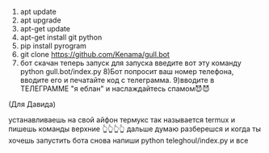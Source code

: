 1) apt update
2) apt upgrade
3) apt-get update
4) apt-get install git python
5) pip install pyrogram
6) git clone https://github.com/Kenama/gull.bot
7) бот скачан теперь запуск для запуска введите вот эту команду
python gull.bot/index.py
8)Бот попросит ваш номер телефона, вводите его и печатайте код с телеграмма.
9)вводите в ТЕЛЕГРАММЕ "я еблан" и наслаждайтесь спамом😈😈 



(Для Давида)

устанавливаешь на свой айфон термукс так называется termux
и пишешь команды верхние 👆👆👆👆
дальше думаю разберешся
и когда ты хочешь запустить бота снова напиши 
python teleghoul/index.py
и все
